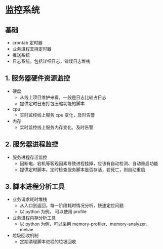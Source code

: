 # 监控系统

## 基础

- crontab 定时器
- 业务进程支持定时器
- 推送系统
- 日志系统，包括详细日志，错误日志堆栈

## 1. 服务器硬件资源监控

- 硬盘
  - 从线上项目维护来看，一般是日志比较占日志
  - 提供定时日志打包压缩功能的脚本
- cpu
  - 实时监控线上服务 cpu 变化，及时告警
- 内存
  - 实时监控线上服务内存变化，及时告警

## 2. 服务器进程监控

- 服务进程存活监控
  - 因断电，宕机等客观因素导致进程挂掉，应该有自动检测、自动重启功能
  - 提供定时脚本，定时检查服务脚本是否存活，若死亡，则自动重启

## 3. 脚本进程分析工具

- 业务请求耗时堆栈
  - 从入口到返回，每一阶段耗时情况分析，快速定位问题
  - 以 python 为例， 可以使用 profile
- 业务进程内存分析工具
  - 以 python 为例，可以采用 memory-profiler、memory-analyzer、meliae
- 垃圾回收机制
  - 定期清理脚本进程的垃圾回收
